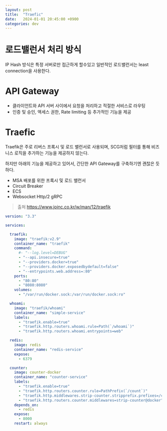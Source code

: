```yaml
---
layout: post
title:  "Traefic"
date:   2024-01-01 20:45:00 +0900
categories: dev
---
```


# 로드밸런서 처리 방식
IP Hash 방식은 특정 서버로만 접근하게 할수있고 일반적인 로드밸런서는 least connection을 사용한다.

# API Gateway
- 클라이언트와 API 서버 사이에서 요청을 처리하고 적절한 서비스로 라우팅
- 인증 및 승인, 액세스 권한, Rate limiting 등 추가적인 기능을 제공

# Traefic
Traefik은 주로 리버스 프록시 및 로드 밸런서로 사용되며, SCG처럼 필터를 통해 비즈니스 로직을 추가하는 기능을 제공하지 않는다.

하지만 아래의 기능을 제공하고 있어서, 간단한 API Gateway를 구축하기엔 괜찮은 듯하다.

- MSA 배포를 위한 프록시 및 로드 밸런서
- Circuit Breaker
- ECS
- Websocket Http/2 gRPC

> 출처
> https://www.joinc.co.kr/w/man/12/traefik

~~~ yaml
version: "3.3"

services:

  traefik:
    image: "traefik:v2.9"
    container_name: "traefik"
    command:
      #- "--log.level=DEBUG"
      - "--api.insecure=true"
      - "--providers.docker=true"
      - "--providers.docker.exposedbydefault=false"
      - "--entrypoints.web.address=:80"
    ports:
      - "80:80"
      - "8080:8080"
    volumes:
      - "/var/run/docker.sock:/var/run/docker.sock:ro"

  whoami:
    image: "traefik/whoami"
    container_name: "simple-service"
    labels:
      - "traefik.enable=true"
      - "traefik.http.routers.whoami.rule=Path(`/whoami`)"
      - "traefik.http.routers.whoami.entrypoints=web"

  redis:
    image: redis
    container_name: "redis-service"
    expose:
      - 6379

  counter:
    image: counter-docker
    container_name: "counter-service"
    labels:
      - "traefik.enable=true"
      - "traefik.http.routers.counter.rule=PathPrefix(`/count`)"
      - "traefik.http.middlewares.strip-counter.stripprefix.prefixes=/count" # localhost/count -> counter
      - "traefik.http.routers.counter.middlewares=strip-counter@docker"
    depends_on:
      - redis
    expose:
      - 8000
    restart: always

~~~

